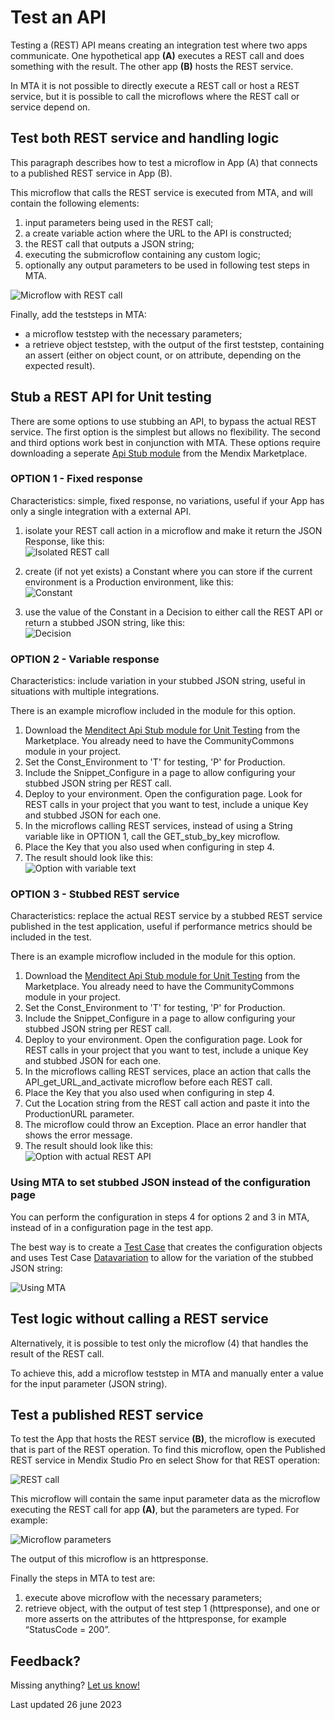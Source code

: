 # Test an API

Testing a (REST) API means creating an integration test where two apps communicate. One hypothetical app **(A)** executes a REST call and does something with the result. The other app **(B)** hosts the REST service. 

In MTA it is not possible to directly execute a REST call or host a REST service, but it is possible to call the microflows where the REST call or service depend on. 


## Test both REST service and handling logic

This paragraph describes how to test a microflow in App (A) that connects to a published REST service in App (B).

This microflow that calls the REST service is executed from MTA, and will contain the following elements:
1. input parameters being used in the REST call;
2. a create variable action where the URL to the API is constructed;
3. the REST call that outputs a JSON string;
4. executing the submicroflow containing any custom logic;
5. optionally any output parameters to be used in following test steps in MTA.

![Microflow with REST call](../images/test-api-1.png)

Finally, add the teststeps in MTA:
- a microflow teststep with the necessary parameters;
- a retrieve object teststep, with the output of the first teststep, containing an assert (either on object count, or on attribute, depending on the expected result).


## Stub a REST API for Unit testing

There are some options to use stubbing an API, to bypass the actual REST service. The first option is the simplest but allows no flexibility. The second and third options work best in conjunction with MTA. These options require downloading a seperate [Api Stub module](https://marketplace.mendix.com/link/component/212962) from the Mendix Marketplace. 

### OPTION 1 - Fixed response

Characteristics: simple, fixed response, no variations, useful if your App has only a single integration with a external API.

1. isolate your REST call action in a microflow and make it return the JSON Response, like this:<br/>
![Isolated REST call](../images/test-api-2.png)

2. create (if not yet exists) a Constant where you can store if the current environment is a Production environment, like this:<br/>
![Constant](../images/test-api-constant.png)

3. use the value of the Constant in a Decision to either call the REST API or return a stubbed JSON string, like this:<br/>
![Decision](../images/test-api-3.png)

### OPTION 2 - Variable response

Characteristics: include variation in your stubbed JSON string, useful in situations with multiple integrations. 

There is an example microflow included in the module for this option.

1. Download the [Menditect Api Stub module for Unit Testing](https://marketplace.mendix.com/link/component/212962) from the Marketplace. You already need to have the CommunityCommons module in your project.
2. Set the Const_Environment to 'T' for testing, 'P' for Production.
3. Include the Snippet_Configure in a page to allow configuring your stubbed JSON string per REST call.
4. Deploy to your environment. Open the configuration page. Look for REST calls in your project that you want to test, include a unique Key and stubbed JSON for each one.  
5. In the microflows calling REST services, instead of using a String variable like in OPTION 1, call the GET_stub_by_key microflow. 
6. Place the Key that you also used when configuring in step 4.
7. The result should look like this:<br/>
![Option with variable text](../images/test-api-5.png)

### OPTION 3 - Stubbed REST service

Characteristics: replace the actual REST service by a stubbed REST service published in the test application, useful if performance metrics should be included in the test. 

There is an example microflow included in the module for this option.

1. Download the [Menditect Api Stub module for Unit Testing](https://marketplace.mendix.com/link/component/212962) from the Marketplace. You already need to have the CommunityCommons module in your project.
2. Set the Const_Environment to 'T' for testing, 'P' for Production.
3. Include the Snippet_Configure in a page to allow configuring your stubbed JSON string per REST call.
4. Deploy to your environment. Open the configuration page. Look for REST calls in your project that you want to test, include a unique Key and stubbed JSON for each one.  
5. In the microflows calling REST services, place an action that calls the API_get_URL_and_activate microflow before each REST call.
6. Place the Key that you also used when configuring in step 4.
7. Cut the Location string from the REST call action and paste it into the ProductionURL parameter.
8. The microflow could throw an Exception. Place an error handler that shows the error message. 
9. The result should look like this:<br/>
![Option with actual REST API](../images/test-api-6.png)

### Using MTA to set stubbed JSON instead of the configuration page

You can perform the configuration in steps 4 for options 2 and 3 in MTA, instead of in a configuration page in the test app. 

The best way is to create a [Test Case](../../../mta/test-case) that creates the configuration objects and uses Test Case [Datavariation](../../../mta/datavariation) to allow for the variation of the stubbed JSON string:

![Using MTA](../images/test-api-MTA.png)


## Test logic without calling a REST service

Alternatively, it is possible to test only the microflow (4) that handles the result of the REST call.

To achieve this, add a microflow teststep in MTA and manually enter a value for the input parameter (JSON string).


## Test a published REST service 

To test the App that hosts the REST service **(B)**, the microflow is executed that is part of the REST operation. 
To find this microflow, open the Published REST service in Mendix Studio Pro en select Show for that REST operation:

![REST call](../images/rest-call-details.png)

This microflow will contain the same input parameter data as the microflow executing the REST call for app **(A)**, but the parameters are typed. For example:

![Microflow parameters](../images/microflow-parameters.png)

The output of this microflow is an httpresponse.

Finally the steps in MTA to test are:
1. execute above microflow with the necessary parameters;
2. retrieve object, with the output of test step 1 (httpresponse), and one or more asserts on the attributes of the httpresponse, for example “StatusCode = 200”.

## Feedback?
Missing anything? [Let us know!](mailto:support@menditect.com)

Last updated 26 june 2023